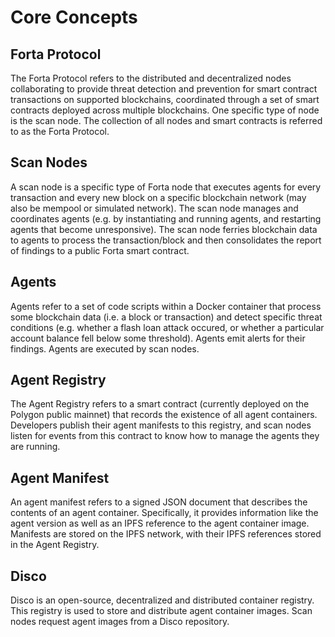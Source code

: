 # Core Concepts

## Forta Protocol

The Forta Protocol refers to the distributed and decentralized nodes collaborating to provide threat detection and prevention for smart contract transactions on supported blockchains, coordinated through a set of smart contracts deployed across multiple blockchains. One specific type of node is the scan node. The collection of all nodes and smart contracts is referred to as the Forta Protocol.

## Scan Nodes

A scan node is a specific type of Forta node that executes agents for every transaction and every new block on a specific blockchain network (may also be mempool or simulated network). The scan node manages and coordinates agents (e.g. by instantiating and running agents, and restarting agents that become unresponsive). The scan node ferries blockchain data to agents to process the transaction/block and then consolidates the report of findings to a public Forta smart contract.

## Agents

Agents refer to a set of code scripts within a Docker container that process some blockchain data (i.e. a block or transaction) and detect specific threat conditions (e.g. whether a flash loan attack occured, or whether a particular account balance fell below some threshold). Agents emit alerts for their findings. Agents are executed by scan nodes.

## Agent Registry

The Agent Registry refers to a smart contract (currently deployed on the Polygon public mainnet) that records the existence of all agent containers. Developers publish their agent manifests to this registry, and scan nodes listen for events from this contract to know how to manage the agents they are running.

## Agent Manifest

An agent manifest refers to a signed JSON document that describes the contents of an agent container. Specifically, it provides information like the agent version as well as an IPFS reference to the agent container image. Manifests are stored on the IPFS network, with their IPFS references stored in the Agent Registry.

## Disco

Disco is an open-source, decentralized and distributed container registry. This registry is used to store and distribute agent container images. Scan nodes request agent images from a Disco repository.
